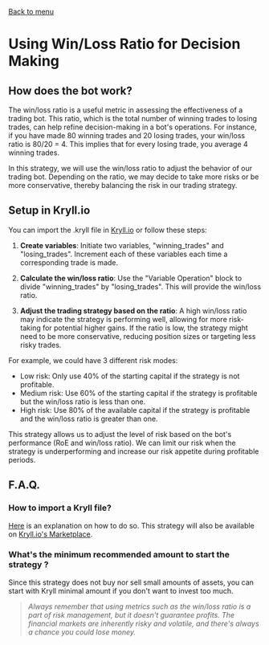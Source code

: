 [Back to menu](../README.md)

# Using Win/Loss Ratio for Decision Making

## How does the bot work?

The win/loss ratio is a useful metric in assessing the effectiveness of a trading bot. This ratio, which is the total number of winning trades to losing trades, can help refine decision-making in a bot's operations. For instance, if you have made 80 winning trades and 20 losing trades, your win/loss ratio is 80/20 = 4. This implies that for every losing trade, you average 4 winning trades. 

In this strategy, we will use the win/loss ratio to adjust the behavior of our trading bot. Depending on the ratio, we may decide to take more risks or be more conservative, thereby balancing the risk in our trading strategy.

## Setup in Kryll.io

You can import the .kryll file in [Kryll.io](https://platform.kryll.io) or follow these steps:

1. **Create variables**: Initiate two variables, "winning_trades" and "losing_trades". Increment each of these variables each time a corresponding trade is made.

2. **Calculate the win/loss ratio**: Use the "Variable Operation" block to divide "winning_trades" by "losing_trades". This will provide the win/loss ratio.

3. **Adjust the trading strategy based on the ratio**: A high win/loss ratio may indicate the strategy is performing well, allowing for more risk-taking for potential higher gains. If the ratio is low, the strategy might need to be more conservative, reducing position sizes or targeting less risky trades.

For example, we could have 3 different risk modes:

- Low risk: Only use 40% of the starting capital if the strategy is not profitable.
- Medium risk: Use 60% of the starting capital if the strategy is profitable but the win/loss ratio is less than one.
- High risk: Use 80% of the available capital if the strategy is profitable and the win/loss ratio is greater than one.

This strategy allows us to adjust the level of risk based on the bot's performance (RoE and win/loss ratio). We can limit our risk when the strategy is underperforming and increase our risk appetite during profitable periods.

## F.A.Q.

### How to import a Kryll file?

[Here](https://github.com/Cryptense/Kryll-Strategies-Toolkit/tree/main#how-to-use-a-kryll-file-) is an explanation on how to do so. This strategy will also be available on [Kryll.io's Marketplace](https://platform.kryll.io/marketplace).

### What's the minimum recommended amount to start the strategy ?

Since this strategy does not buy nor sell small amounts of assets, you can start with Kryll minimal amount if you don't want to invest too much.

> *Always remember that using metrics such as the win/loss ratio is a part of risk management, but it doesn't guarantee profits. The financial markets are inherently risky and volatile, and there's always a chance you could lose money.*
